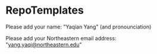 # RepoTemplates

Please add your name: "Yaqian Yang" (and pronounciation)

Please add your Northeastern email address: "yang.yaqi@northeastern.edu"
